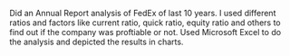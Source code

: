 Did an Annual Report analysis of FedEx of last 10 years. I used different ratios and factors like current ratio, quick ratio, equity ratio and others to find out if the company was proftiable or not. Used Microsoft Excel to do the analysis and depicted the results in charts.
